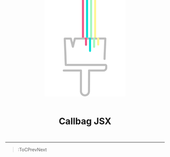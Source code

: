 <div align="center">
  <img src="/docs/assets/themed-jss-long.svg" width="256" style="margin-top: -96px">
  <br><br>
  <h1>Callbag JSX</h1>
</div>

<br>

---

> :ToCPrevNext